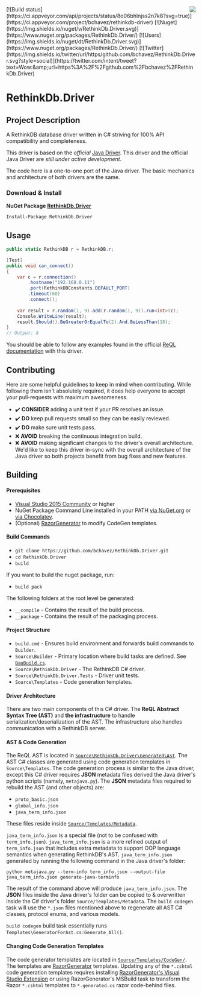 <img src="https://raw.githubusercontent.com/bchavez/RethinkDb.Driver/master/Docs/logo.png" align='right' />
[![Build status](https://ci.appveyor.com/api/projects/status/8o06bhlnjss2n7k8?svg=true)](https://ci.appveyor.com/project/bchavez/rethinkdb-driver) [![Nuget](https://img.shields.io/nuget/v/RethinkDb.Driver.svg)](https://www.nuget.org/packages/RethinkDb.Driver/) [![Users](https://img.shields.io/nuget/dt/RethinkDb.Driver.svg)](https://www.nuget.org/packages/RethinkDb.Driver/) [![Twitter](https://img.shields.io/twitter/url/https/github.com/bchavez/RethinkDb.Driver.svg?style=social)](https://twitter.com/intent/tweet?text=Wow:&amp;amp;url=https%3A%2F%2Fgithub.com%2Fbchavez%2FRethinkDb.Driver)

RethinkDb.Driver
================

Project Description
-------------------
A RethinkDB database driver written in C# striving for 100% API compatibility and completeness.

This driver is based on the *official* [Java Driver](https://github.com/rethinkdb/rethinkdb/tree/josh/java-driver). This driver and the official Java Driver are *still under active development*.

The code here is a one-to-one port of the Java driver. The basic mechanics and 
architecture of both drivers are the same.

### Download & Install
**NuGet Package [RethinkDb.Driver](https://www.nuget.org/packages/RethinkDb.Driver/)**

```
Install-Package RethinkDb.Driver
```

Usage
-----
```csharp
public static RethinkDB r = RethinkDB.r;

[Test]
public void can_connect()
{
    var c = r.connection()
        .hostname("192.168.0.11")
        .port(RethinkDBConstants.DEFAULT_PORT)
        .timeout(60)
        .connect();
    
    var result = r.random(1, 9).add(r.random(1, 9)).run<int>(c);
    Console.WriteLine(result);
    result.Should().BeGreaterOrEqualTo(2).And.BeLessThan(18);
}
// Output: 8
```
You should be able to follow any examples found in the official [ReQL documentation](http://www.rethinkdb.com/api/javascript/) with this driver.



Contributing
------------
Here are some helpful guidelines to keep in mind when contributing.  While following them isn't absolutely required, it does help everyone to accept your pull-requests with maximum awesomeness.

* :heavy_check_mark: **CONSIDER** adding a unit test if your PR resolves an issue.
* :heavy_check_mark: **DO** keep pull requests small so they can be easily reviewed. 
* :heavy_check_mark: **DO** make sure unit tests pass.
* :x: **AVOID** breaking the continuous integration build. 
* :x: **AVOID** making significant changes to the driver's overall architecture. We'd like to keep this driver in-sync with the overall architecture of the Java driver so both projects benefit from bug fixes and new features. 

Building
--------

#### Prerequisites
* [Visual Studio 2015 Community](https://www.visualstudio.com/vs-2015-product-editions) or higher
* NuGet Package Command Line installed in your PATH [via NuGet.org](http://docs.nuget.org/consume/installing-nuget) or [via Chocolatey](https://chocolatey.org/packages/NuGet.CommandLine).
* (Optional) [RazorGenerator](https://github.com/RazorGenerator/RazorGenerator) to modify CodeGen templates.

#### Build Commands
* `git clone https://github.com/bchavez/RethinkDb.Driver.git`
* `cd RethinkDb.Driver`
* `build`

If you want to build the nuget package, run:
* `build pack`

The following folders at the root level be generated:
* `__compile` - Contains the result of the build process.
* `__package` - Contains the result of the packaging process.

#### Project Structure
* `build.cmd` - Ensures build environment and forwards build commands to `Builder`.
* `Source\Builder` - Primary location where build tasks are defined. See [`BauBuild.cs`](https://github.com/bchavez/RethinkDb.Driver/blob/master/Source/Builder/BauBuild.cs).
* `Source\RethinkDb.Driver` - The RethinkDB C# driver.
* `Source\RethinkDb.Driver.Tests` - Driver unit tests.
* `Source\Templates` - Code generation templates.

#### Driver Architecture

There are two main components of this C# driver. The **ReQL Abstract Syntax Tree (AST)** and **the infrastructure** to handle serialization/deserialization of the AST. The infrastructure also handles communication with a RethinkDB server.

#### AST & Code Generation

The ReQL AST is located in [`Source\RethinkDb.Driver\Generated\Ast`](https://github.com/bchavez/RethinkDb.Driver/tree/master/Source/RethinkDb.Driver/Generated). The AST C# classes are generated using code generation templates in `Source\Templates`. The code generation process is similar to the Java driver, except this C# driver
requires **JSON** metadata files derived the Java driver's
python scripts (namely, `metajava.py`). The **JSON** metadata files required to rebuild the AST (and other objects) are:

* `proto_basic.json`
* `global_info.json`
* `java_term_info.json`


These files reside inside [`Source/Templates/Metadata`](https://github.com/bchavez/RethinkDb.Driver/tree/master/Source/Templates/Metadata).

`java_term_info.json` is a special file (not to be confused with `term_info.json`).
`java_term_info.json` is a more refined output of `term_info.json` that includes extra metadata to support OOP language semantics when generating RethinkDB's AST. `java_term_info.json` generated 
by running the following command in the Java driver's folder:

`python metajava.py --term-info term_info.json --output-file java_term_info.json generate-java-terminfo`

The result of the command above will produce `java_term_info.json`. The **JSON** files inside the Java driver's folder can be copied to & overwritten inside the C# driver's folder `Source/Templates/Metadata`. The `build codegen` task will use the `*.json` files mentioned above to regenerate all AST C# classes, protocol enums, and various models.

`build codegen` build task essentially runs `Templates\GeneratorForAst.cs:Generate_All()`.

#### Changing Code Generation Templates

The code generator templates are located in [`Source/Templates/CodeGen/`](https://github.com/bchavez/RethinkDb.Driver/tree/master/Source/Templates/CodeGen).
The templates are [RazorGenerator](https://github.com/RazorGenerator/RazorGenerator) templates. Updating any of the `*.cshtml` code generation
templates requires installing [RazorGenerator's Visual Studio Extension](https://visualstudiogallery.msdn.microsoft.com/1f6ec6ff-e89b-4c47-8e79-d2d68df894ec)
or using RazorGenerator's MSBuild task to transform the Razor `*.cshtml` templates to `*.generated.cs` razor code-behind files.
